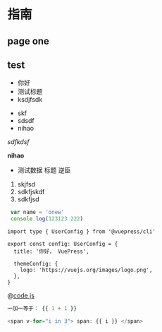 # 指南

## page one

## test

+ 你好
+ 测试标题
+ ksdjfsdk

- skf
- sdsdf
- nihao


*sdfkdsf*

**nihao**

+ 测试数据 标题 逆臣

1. skjfsd
2. sdkfjskdf
3. sdkfjsd


``` js
 var name = 'onew'
 console.log(123123 222)
```

```ts{1,6-8}
import type { UserConfig } from '@vuepress/cli'

export const config: UserConfig = {
  title: '你好， VuePress',

  themeConfig: {
    logo: 'https://vuejs.org/images/logo.png',
  },
}
```

@[code js](./guide/test.js)

``` js
一加一等于： {{ 1 + 1 }}

<span v-for="i in 3"> span: {{ i }} </span>
```